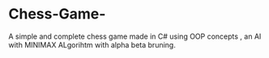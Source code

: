 # Chess-Game-
A simple and complete chess game made in C# using OOP concepts , an AI with MINIMAX ALgorihtm with alpha beta bruning.
